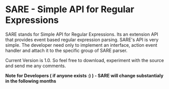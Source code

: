 SARE - Simple API for Regular Expressions
=========================================

SARE stands for Simple API for Regular Expressions. Its an extension API that provides event based regular expression parsing. SARE's API is very simple. The developer need only to implement an interface, action event handler and attach it to the specific group of SARE parser.

Current Version is 1.0. So feel free to download, experiment with the source and send me any comments. 

**Note for Developers ( if anyone exists :) ) - SARE will change substantialy in the following months**

